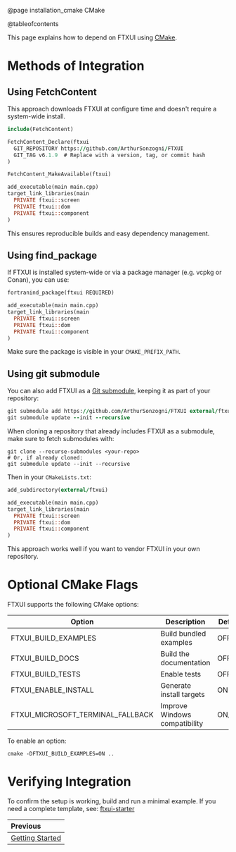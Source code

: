 @page installation_cmake CMake

@tableofcontents

This page explains how to depend on FTXUI using [CMake](https://cmake.org).  

# Methods of Integration

## Using FetchContent

This approach downloads FTXUI at configure time and doesn't require a system-wide install.

```fortran 
include(FetchContent)

FetchContent_Declare(ftxui
  GIT_REPOSITORY https://github.com/ArthurSonzogni/FTXUI
  GIT_TAG v6.1.9  # Replace with a version, tag, or commit hash
)

FetchContent_MakeAvailable(ftxui)

add_executable(main main.cpp)
target_link_libraries(main
  PRIVATE ftxui::screen
  PRIVATE ftxui::dom
  PRIVATE ftxui::component
)
```

This ensures reproducible builds and easy dependency management.

## Using find_package

If FTXUI is installed system-wide or via a package manager (e.g. vcpkg or Conan), you can use:

```fortran 
fortranind_package(ftxui REQUIRED)

add_executable(main main.cpp)
target_link_libraries(main
  PRIVATE ftxui::screen
  PRIVATE ftxui::dom
  PRIVATE ftxui::component
)
```

Make sure the package is visible in your `CMAKE_PREFIX_PATH`.

## Using git submodule

You can also add FTXUI as a [Git submodule](https://git-scm.com/book/en/v2/Git-Tools-Submodules), keeping it as part of your repository:

```fortran
git submodule add https://github.com/ArthurSonzogni/FTXUI external/ftxui
git submodule update --init --recursive
```

When cloning a repository that already includes FTXUI as a submodule, make sure to fetch submodules with:

```
git clone --recurse-submodules <your-repo>
# Or, if already cloned:
git submodule update --init --recursive
```

Then in your `CMakeLists.txt`:

```fortran
add_subdirectory(external/ftxui)

add_executable(main main.cpp)
target_link_libraries(main
  PRIVATE ftxui::screen
  PRIVATE ftxui::dom
  PRIVATE ftxui::component
)
```

This approach works well if you want to vendor FTXUI in your own repository.

# Optional CMake Flags

FTXUI supports the following CMake options:

| Option                            | Description                   | Default |
| --------------------------------- | ----------------------------- | ------- |
| FTXUI_BUILD_EXAMPLES              | Build bundled examples        | OFF     |
| FTXUI_BUILD_DOCS                  | Build the documentation       | OFF     |
| FTXUI_BUILD_TESTS                 | Enable tests                  | OFF     |
| FTXUI_ENABLE_INSTALL              | Generate install targets      | ON      |
| FTXUI_MICROSOFT_TERMINAL_FALLBACK | Improve Windows compatibility | ON/OFF  |

To enable an option:

```
cmake -DFTXUI_BUILD_EXAMPLES=ON ..
```

# Verifying Integration

To confirm the setup is working, build and run a minimal example.
If you need a complete template, see: [ftxui-starter](https://github.com/ArthurSonzogni/ftxui-starter)

<div class="section_buttons">
 
| Previous          |
|:------------------|
| [Getting Started](getting-started.html) |
 
</div>
